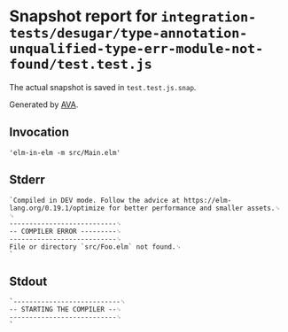 # Snapshot report for `integration-tests/desugar/type-annotation-unqualified-type-err-module-not-found/test.test.js`

The actual snapshot is saved in `test.test.js.snap`.

Generated by [AVA](https://avajs.dev).

## Invocation

    'elm-in-elm -m src/Main.elm'

## Stderr

    `Compiled in DEV mode. Follow the advice at https://elm-lang.org/0.19.1/optimize for better performance and smaller assets.␊
    ␊
    ---------------------------␊
    -- COMPILER ERROR ---------␊
    ---------------------------␊
    File or directory `src/Foo.elm` not found.␊
    `

## Stdout

    `---------------------------␊
    -- STARTING THE COMPILER --␊
    ---------------------------␊
    `
